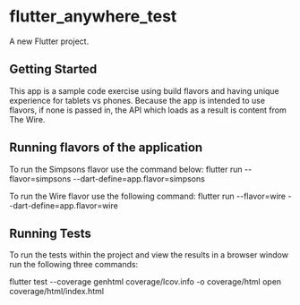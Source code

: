 # flutter_anywhere_test

A new Flutter project.

## Getting Started

This app is a sample code exercise using build flavors and having unique experience for tablets vs phones. 
Because the app is intended to use flavors, if none is passed in, the API which loads as a result is content from The Wire.

## Running flavors of the application

To run the Simpsons flavor use the command below:
flutter run --flavor=simpsons --dart-define=app.flavor=simpsons

To run the Wire flavor use the following command:
flutter run --flavor=wire --dart-define=app.flavor=wire

## Running Tests

To run the tests within the project and view the results in a browser window run the following three commands:

flutter test --coverage
genhtml coverage/lcov.info -o coverage/html
open coverage/html/index.html